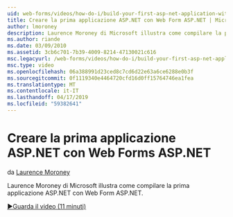 ```yaml
---
uid: web-forms/videos/how-do-i/build-your-first-asp-net-application-with-asp-net-web-forms
title: Creare la prima applicazione ASP.NET con Web Form ASP.NET | Microsoft Docs
author: lmoroney
description: Laurence Moroney di Microsoft illustra come compilare la prima applicazione ASP.NET con Web Form ASP.NET.
ms.author: riande
ms.date: 03/09/2010
ms.assetid: 3cb6c701-7b39-4009-8214-47130021c616
msc.legacyurl: /web-forms/videos/how-do-i/build-your-first-asp-net-application-with-asp-net-web-forms
msc.type: video
ms.openlocfilehash: 06a388991d23ced8c7cd6d22e63a6ce6288e0b3f
ms.sourcegitcommit: 0f1119340e4464720cfd16d0ff15764746ea1fea
ms.translationtype: MT
ms.contentlocale: it-IT
ms.lasthandoff: 04/17/2019
ms.locfileid: "59382641"
---
```

# <a name="build-your-first-aspnet-application-with-aspnet-web-forms"></a>Creare la prima applicazione ASP.NET con Web Forms ASP.NET

da [Laurence Moroney](https://github.com/lmoroney)

Laurence Moroney di Microsoft illustra come compilare la prima applicazione ASP.NET con Web Form ASP.NET.

[&#9654;Guarda il video (11 minuti)](https://channel9.msdn.com/Blogs/ASP-NET-Site-Videos/build-your-first-asp-net-application-with-asp-net-web-forms)
